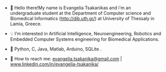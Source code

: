 - 👋 Hello there!My name is Evangelia Tsakanikas and i'm an undergraduate student at the Department of Computer science and Biomedical Informatics (http://dib.uth.gr/) 
at University of Thessaly in Lamia, Greece.
- 💡 I’m interested in Artificial Intelligence, Neuroengineering, Robotics and Embedded Computer Systems engineering for Biomedical Applications.
- 🚀 Python,  C,  Java,  Matlab,  Arduino,  SQLite .

- 📩 How to reach me: evangelia.tsakanika@gmail.com | www.linkedin.com/in/evangelia-tsakanika/

<!---
etsakanika/etsakanika is a ✨ special ✨ repository because its `README.md` (this file) appears on your GitHub profile.
You can click the Preview link to take a look at your changes.
--->
